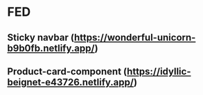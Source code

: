 # FED

## Sticky navbar (https://wonderful-unicorn-b9b0fb.netlify.app/)

## Product-card-component (https://idyllic-beignet-e43726.netlify.app/)
